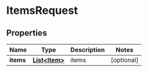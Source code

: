 

# ItemsRequest


## Properties

| Name | Type | Description | Notes |
|------------ | ------------- | ------------- | -------------|
|**items** | [**List&lt;Item&gt;**](Item.md) | items |  [optional] |



